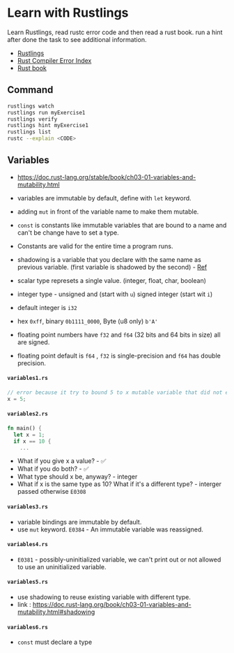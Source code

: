 # Learn with Rustlings

Learn Rustlings, read rustc error code and then read a rust book. run a hint after done the task to see additional information.

- [Rustlings](https://github.com/rust-lang/rustlings)
- [Rust Compiler Error Index](https://doc.rust-lang.org/error-index.html)
- [Rust book](https://doc.rust-lang.org/stable/book/title-page.html)

## Command

```bash
rustlings watch
rustlings run myExercise1
rustlings verify
rustlings hint myExercise1
rustlings list
rustc --explain <CODE>
```

## Variables

- https://doc.rust-lang.org/stable/book/ch03-01-variables-and-mutability.html

- variables are immutable by default, define with `let` keyword.
- adding `mut` in front of the variable name to make them mutable.
- `const` is constants like immutable variables that are bound to a name and can't be change have to set a type.
- Constants are valid for the entire time a program runs.
- shadowing is a variable that you declare with the same name as previous variable. (first variable is shadowed by the second) - [Ref](https://doc.rust-lang.org/stable/book/ch03-01-variables-and-mutability.html#shadowing)
- scalar type represets a single value. (integer, float, char, boolean)
- integer type - unsigned and (start with `u`) signed integer (start wit `i`)
- default integer is `i32`
- hex `0xff`, binary `0b1111_0000`, Byte (u8 only) `b'A'`
- floating point numbers have `f32` and `f64` (32 bits and 64 bits in size) all are signed.
- floating point default is `f64` , `f32` is single-precision and `f64` has double precision.

#### `variables1.rs`

```rust
// error because it try to bound 5 to x mutable variable that did not exist.
x = 5;
```

#### `variables2.rs`

```rust
fn main() {
  let x = 1;
  if x == 10 {
    ...
```

- What if you give x a value? - ✅
- What if you do both? - ✅
- What type should x be, anyway? - integer
- What if x is the same type as 10? What if it's a different type? - interger passed otherwise `E0308`

#### `variables3.rs`

- variable bindings are immutable by default.
- use `mut` keyword. `E0384` - An immutable variable was reassigned.

#### `variables4.rs`

- `E0381` - possibly-uninitialized variable, we can't print out or not allowed to use an uninitialized variable.

#### `variables5.rs`

- use shadowing to reuse existing variable with different type.
- link : https://doc.rust-lang.org/book/ch03-01-variables-and-mutability.html#shadowing

#### `variables6.rs`

- `const` must declare a type

